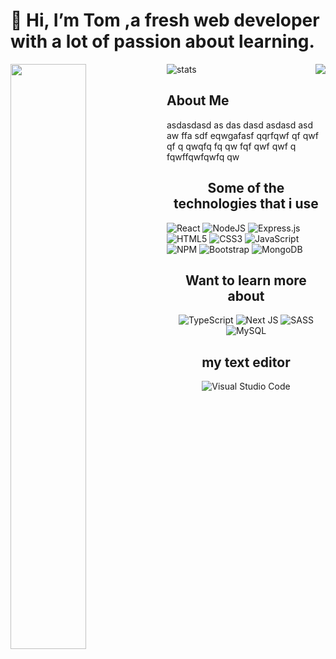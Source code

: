 
# 👋 Hi, I’m Tom ,a fresh web developer with a lot of passion about learning.

<div align="right"  >
  
  
  <img align='right' src="https://media.giphy.com/media/M9gbBd9nbDrOTu1Mqx/giphy.gif"></img>
  
</div


<div>
  
<img align='left' width="49%" src="https://github-readme-stats.vercel.app/api/top-langs/?username=trousiakis&layout=compact"></img>

</div>

<div align="left" >
  
![stats](https://github-readme-stats.vercel.app/api?username=trousiakis&show_icons=true&theme=radical)
  
</div>


## About Me
asdasdasd as das dasd asdasd asd aw ffa sdf eqwgafasf qqrfqwf qf qwf qf q qwqfq fq qw fqf qwf qwf q fqwffqwfqwfq qw





<h2 align='center'>Some of the technologies that i use</h2>

![React](https://img.shields.io/badge/react-%2320232a.svg?style=for-the-badge&logo=react&logoColor=%2361DAFB)
![NodeJS](https://img.shields.io/badge/node.js-6DA55F?style=for-the-badge&logo=node.js&logoColor=white)
![Express.js](https://img.shields.io/badge/express.js-%23404d59.svg?style=for-the-badge&logo=express&logoColor=%2361DAFB)
![HTML5](https://img.shields.io/badge/html5-%23E34F26.svg?style=for-the-badge&logo=html5&logoColor=white)
![CSS3](https://img.shields.io/badge/css3-%231572B6.svg?style=for-the-badge&logo=css3&logoColor=white)
![JavaScript](https://img.shields.io/badge/javascript-%23323330.svg?style=for-the-badge&logo=javascript&logoColor=%23F7DF1E)
![NPM](https://img.shields.io/badge/NPM-%23000000.svg?style=for-the-badge&logo=npm&logoColor=white)
![Bootstrap](https://img.shields.io/badge/bootstrap-%23563D7C.svg?style=for-the-badge&logo=bootstrap&logoColor=white)
![MongoDB](https://img.shields.io/badge/MongoDB-%234ea94b.svg?style=for-the-badge&logo=mongodb&logoColor=white)






<h2 align='center'>Want to learn more about</h2>
<div align='center'>

![TypeScript](https://img.shields.io/badge/typescript-%23007ACC.svg?style=for-the-badge&logo=typescript&logoColor=white)
![Next JS](https://img.shields.io/badge/Next-black?style=for-the-badge&logo=next.js&logoColor=white)
![SASS](https://img.shields.io/badge/SASS-hotpink.svg?style=for-the-badge&logo=SASS&logoColor=white)
![MySQL](https://img.shields.io/badge/mysql-%2300f.svg?style=for-the-badge&logo=mysql&logoColor=white)

</div>



<h2 align='center'>my text editor</h2>
<div align='center'>

![Visual Studio Code](https://img.shields.io/badge/Visual%20Studio%20Code-0078d7.svg?style=for-the-badge&logo=visual-studio-code&logoColor=white)

</div>


